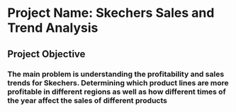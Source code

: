# Project Name: Skechers Sales and Trend Analysis
## Project Objective
### The main problem is understanding the profitability and sales trends for Skechers. Determining which product lines are more profitable in different regions as well as how different times of the year affect the sales of different products
### 
